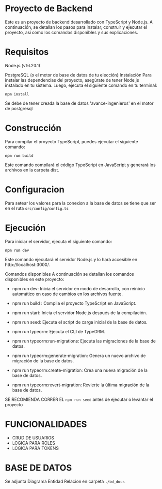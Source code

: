 # Proyecto de Backend
Este es un proyecto de backend desarrollado con TypeScript y Node.js. A continuación, se detallan los pasos para instalar, construir y ejecutar el proyecto, así como los comandos disponibles y sus explicaciones.

# Requisitos
Node.js (v16.20.1)

PostgreSQL (o el motor de base de datos de tu elección)
Instalación
Para instalar las dependencias del proyecto, asegúrate de tener Node.js instalado en tu sistema. Luego, ejecuta el siguiente comando en tu terminal:

```
npm install
```
Se debe de tener creada la base de datos 'avance-ingenieros' en el motor de postgresql

# Construcción
Para compilar el proyecto TypeScript, puedes ejecutar el siguiente comando:

```
npm run build
```
Este comando compilará el código TypeScript en JavaScript y generará los archivos en la carpeta dist.

# Configuracion

Para setear los valores para la conexion a la base de datos se tiene que ser en el ruta 
``` src/config/config.ts ```

# Ejecución
Para iniciar el servidor, ejecuta el siguiente comando:

```
npm run dev
```

Este comando ejecutará el servidor Node.js y lo hará accesible en http://localhost:3000/.

Comandos disponibles
A continuación se detallan los comandos disponibles en este proyecto:

- npm run dev: Inicia el servidor en modo de desarrollo, con reinicio automático en caso de cambios en los archivos fuente.

- npm run build : Compila el proyecto TypeScript en JavaScript.

- npm run start: Inicia el servidor Node.js después de la compilación.

- npm run seed: Ejecuta el script de carga inicial de la base de datos.

- npm run typeorm: Ejecuta el CLI de TypeORM.

- npm run typeorm:run-migrations: Ejecuta las migraciones de la base de datos.

- npm run typeorm:generate-migration: Genera un nuevo archivo de migración de la base de datos.

- npm run typeorm:create-migration: Crea una nueva migración de la base de datos.

- npm run typeorm:revert-migration: Revierte la última migración de la base de datos.


SE RECOMIENDA CORRER EL ``` npm run seed ``` antes de ejecutar o levantar el proyecto

# FUNCIONALIDADES
- CRUD DE USUARIOS
- LOGICA PARA ROLES 
- LOGICA PARA TOKENS

# BASE DE DATOS

Se adjunta Diagrama Entidad Relacion en carpeta
``` ./bd_docs ```
